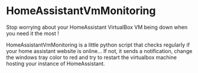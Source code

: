 # HomeAssistantVmMonitoring

Stop worrying about your HomeAssistant VirtualBox VM being down when you need it the most !

HomeAssistantVmMonitoring is a little python script that checks regularly if your home assistant website is online... If not, it sends a notification, change the windows tray color to red and try to restart the virtualbox machine hosting your instance of HomeAssistant.

